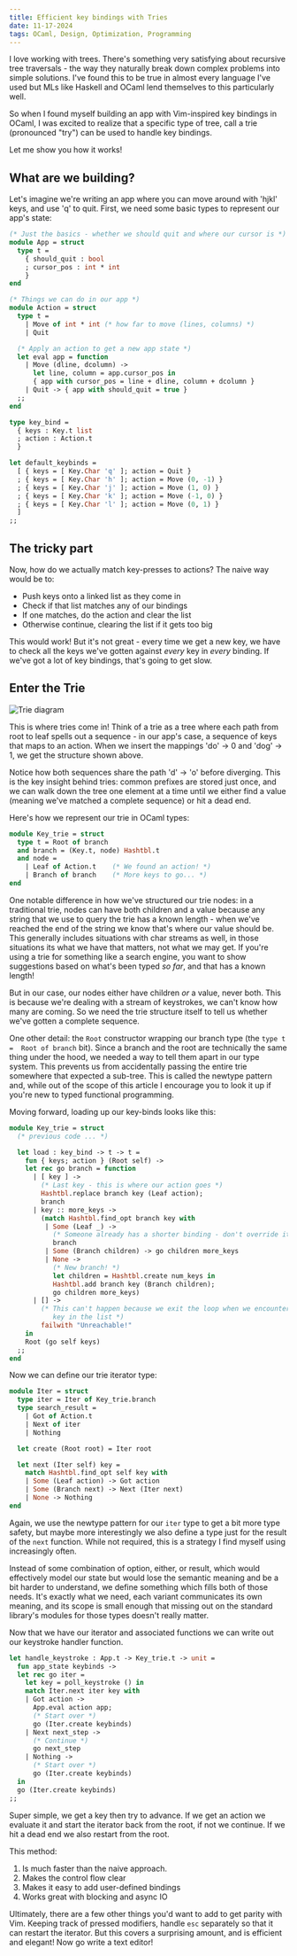 ```yaml
--- 
title: Efficient key bindings with Tries
date: 11-17-2024
tags: OCaml, Design, Optimization, Programming
---
```


I love working with trees. There's something very satisfying about recursive 
tree traversals - the way they naturally break down complex problems into simple
solutions. I've found this to be true in almost every language I've used 
but MLs like Haskell and OCaml lend themselves to this 
particularly well.

So when I found myself building an app with Vim-inspired key bindings in OCaml, I 
was excited to realize that a specific type of tree, call a trie (pronounced 
"try") can be used to handle key bindings. 

Let me show you how it works!

## What are we building?

Let's imagine we're writing an app where you can move around with 'hjkl' keys, and use 'q' to quit. 
First, we need some basic types to represent our app's state:

```ocaml
(* Just the basics - whether we should quit and where our cursor is *)
module App = struct
  type t =
    { should_quit : bool
    ; cursor_pos : int * int
    }
end

(* Things we can do in our app *)
module Action = struct
  type t =
    | Move of int * int (* how far to move (lines, columns) *)
    | Quit

  (* Apply an action to get a new app state *)
  let eval app = function
    | Move (dline, dcolumn) ->
      let line, column = app.cursor_pos in
      { app with cursor_pos = line + dline, column + dcolumn }
    | Quit -> { app with should_quit = true }
  ;;
end

type key_bind =
  { keys : Key.t list
  ; action : Action.t
  }

let default_keybinds =
  [ { keys = [ Key.Char 'q' ]; action = Quit }
  ; { keys = [ Key.Char 'h' ]; action = Move (0, -1) }
  ; { keys = [ Key.Char 'j' ]; action = Move (1, 0) }
  ; { keys = [ Key.Char 'k' ]; action = Move (-1, 0) }
  ; { keys = [ Key.Char 'l' ]; action = Move (0, 1) } 
  ]
;;
```

## The tricky part

Now, how do we actually match key-presses to actions? The naive way would be to:

- Push keys onto a linked list as they come in
- Check if that list matches any of our bindings
- If one matches, do the action and clear the list
- Otherwise continue, clearing the list if it gets too big

This would work! But it's not great - every time we get a new key, we have to 
check all the keys we've gotten against *every* key in *every* binding. If 
we've got a lot of key bindings, that's going to get slow.

## Enter the Trie

![Trie diagram](Trie.svg)

This is where tries come in! Think of a trie as a tree where each path from root
to leaf spells out a sequence - in our app's case, a sequence of keys that maps to an
action. When we insert the mappings 'do' → 0 and 'dog' → 1, we get the structure
shown above. 

Notice how both sequences share the path 'd' → 'o' before diverging.
This is the key insight behind tries: common prefixes are stored just once, and
we can walk down the tree one element at a time until we either find a value
(meaning we've matched a complete sequence) or hit a dead end.

Here's how we represent our trie in OCaml types:

```ocaml
module Key_trie = struct
  type t = Root of branch
  and branch = (Key.t, node) Hashtbl.t
  and node =
    | Leaf of Action.t    (* We found an action! *)
    | Branch of branch    (* More keys to go... *)
end
```
One notable difference in how we've structured our trie nodes: in a traditional 
trie, nodes can have both children and a value because any string that we use to
query the trie has a known length - when we've reached the end of the string we
know that's where our value should be. This generally includes situations with
char streams as well, in those situations its what we have that
matters, not what we may get. If you're using a trie for something like a search
engine, you want to show suggestions based on what's been typed *so far*,
and that has a known length!

But in our case, our nodes either have children *or* a value, never both. This 
is because we're dealing with a stream of keystrokes, we can't know how many are
coming. So we need the trie structure itself to tell us whether we've gotten a 
complete sequence.

One other detail: the `Root` constructor wrapping our branch type (the `type t = 
Root of branch` bit). Since a branch and the root are technically the same thing 
under the hood, we needed a way to tell them apart in our type system. This 
prevents us from accidentally passing the entire trie somewhere that expected 
a sub-tree. This is called the newtype pattern and, while out of the scope of
this article I encourage you to look it up if you're new to typed functional
programming.

Moving forward, loading up our key-binds looks like this:

```ocaml
module Key_trie = struct
  (* previous code ... *)

  let load : key_bind -> t -> t =
    fun { keys; action } (Root self) ->
    let rec go branch = function
      | [ key ] ->
        (* Last key - this is where our action goes *)
        Hashtbl.replace branch key (Leaf action);
        branch
      | key :: more_keys ->
        (match Hashtbl.find_opt branch key with
         | Some (Leaf _) ->
           (* Someone already has a shorter binding - don't override it *)
           branch
         | Some (Branch children) -> go children more_keys
         | None ->
           (* New branch! *)
           let children = Hashtbl.create num_keys in
           Hashtbl.add branch key (Branch children);
           go children more_keys)
      | [] -> 
        (* This can't happen because we exit the loop when we encounter the last
           key in the list *)
        failwith "Unreachable!"
    in
    Root (go self keys)
  ;;
end
```

Now we can define our trie iterator type:

```ocaml
module Iter = struct
  type iter = Iter of Key_trie.branch
  type search_result =
    | Got of Action.t
    | Next of iter
    | Nothing

  let create (Root root) = Iter root

  let next (Iter self) key =
    match Hashtbl.find_opt self key with
    | Some (Leaf action) -> Got action
    | Some (Branch next) -> Next (Iter next)
    | None -> Nothing
end
```

Again, we use the newtype pattern for our `iter` type to get a bit more
type safety, but maybe more interestingly we also define a type just for the
result of the `next` function. While not required, this is a strategy I find
myself using increasingly often. 

Instead of some combination of option, either, or result, which would 
effectively model our state but would lose the semantic meaning and be a bit 
harder to understand, we define something which fills both of those needs. It's 
exactly what we need, each variant communicates its own meaning, and its scope 
is small enough that missing out on the standard library's modules for those 
types doesn't really matter.

Now that we have our iterator and associated functions we can write out our
keystroke handler function. 

```ocaml
let handle_keystroke : App.t -> Key_trie.t -> unit =
  fun app_state keybinds ->
  let rec go iter =
    let key = poll_keystroke () in
    match Iter.next iter key with
    | Got action ->
      App.eval action app;
      (* Start over *)
      go (Iter.create keybinds) 
    | Next next_step -> 
      (* Continue *)
      go next_step 
    | Nothing -> 
      (* Start over *)
      go (Iter.create keybinds)
  in
  go (Iter.create keybinds)
;;
```

Super simple, we get a key then try to advance. If we get an action we evaluate
it and start the iterator back from the root, if not we continue. If we hit a
dead end we also restart from the root. 

This method:

1. Is much faster than the naive approach.
2. Makes the control flow clear
3. Makes it easy to add user-defined bindings
4. Works great with blocking and async IO

Ultimately, there are a few other things you'd want to add to get parity with
Vim. Keeping track of pressed modifiers, handle `esc` separately so that it can
restart the iterator. But this covers a surprising amount, and is efficient and
elegant! Now go write a text editor! 
